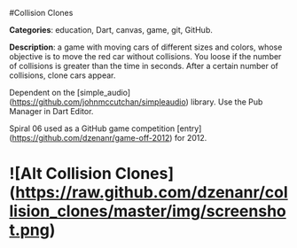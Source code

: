 #Collision Clones

**Categories**: education, Dart, canvas, game, git, GitHub.

**Description**: a game with moving cars of different sizes and colors, 
whose objective is to move the red car without collisions. 
You loose if the number of collisions is greater than the time in seconds.
After a certain number of collisions, clone cars appear.

Dependent on the 
[simple_audio] (https://github.com/johnmccutchan/simpleaudio) library.
Use the Pub Manager in Dart Editor.

Spiral 06 used as a GitHub game competition [entry] (https://github.com/dzenanr/game-off-2012) for 2012.

# ![Alt Collision Clones] (https://raw.github.com/dzenanr/collision_clones/master/img/screenshot.png)